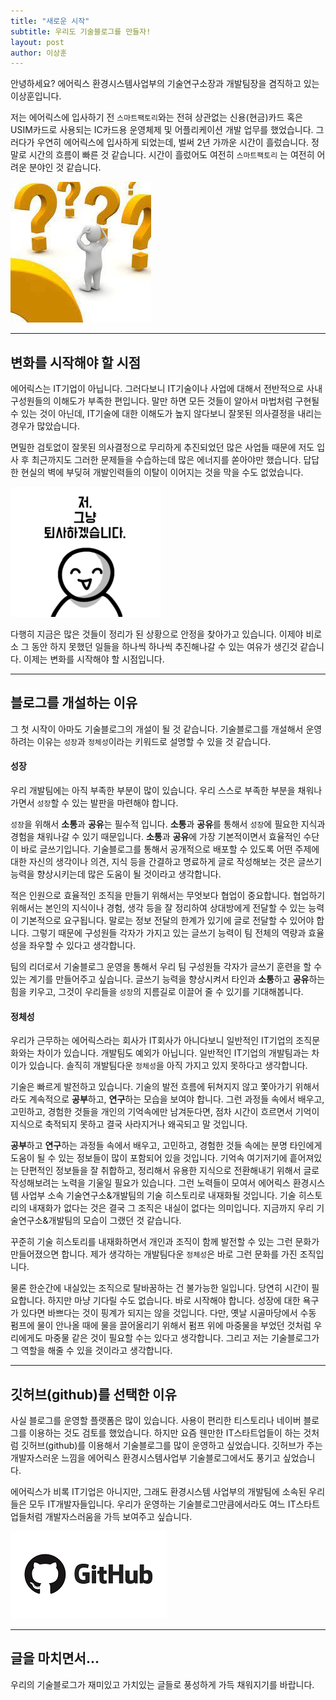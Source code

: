```yaml
---
title: "새로운 시작"
subtitle: 우리도 기술블로그를 만들자!
layout: post
author: 이상훈
---
```


안녕하세요? 에어릭스 환경시스템사업부의 기술연구소장과 개발팀장을 겸직하고 있는 이상훈입니다. 

저는 에어릭스에 입사하기 전 `스마트팩토리`와는 전혀 상관없는 신용(현금)카드 혹은 USIM카드로 사용되는 IC카드용 운영체제 및 어플리케이션 개발 업무를 했었습니다. 그러다가 우연히 에어릭스에 입사하게 되었는데, 벌써 2년 가까운 시간이 흘렀습니다. 정말로 시간의 흐름이 빠른 것 같습니다. 
시간이 흘렀어도 여전히 `스마트팩토리` 는 여전히 어려운 분야인 것 같습니다. 

![Image Alt 어려움](/img/posts/starting_00.png)

---

## 변화를 시작해야 할 시점 ##

에어릭스는 IT기업이 아닙니다. 그러다보니 IT기술이나 사업에 대해서 전반적으로 사내 구성원들의 이해도가 부족한 편입니다. 말만 하면 모든 것들이 알아서 마법처럼 구현될 수 있는 것이 아닌데, IT기술에 대한 이해도가 높지 않다보니 잘못된 의사결정을 내리는 경우가 많았습니다. 

면밀한 검토없이 잘못된 의사결정으로 무리하게 추진되었던 많은 사업들 때문에 저도 입사 후 최근까지도 그러한 문제들을 수습하는데 많은 에너지를 쏟아야만 했습니다. 
답답한 현실의 벽에 부딪혀 개발인력들의 이탈이 이어지는 것을 막을 수도 없었습니다.

![Image Alt 인력이탈](/img/posts/starting_01.png)

다행히 지금은 많은 것들이 정리가 된 상황으로 안정을 찾아가고 있습니다. 이제야 비로소 그 동안 하지 못했던 일들을 하나씩 하나씩 추진해나갈 수 있는
여유가 생긴것 같습니다. 이제는 변화를 시작해야 할 시점입니다.

---

## 블로그를 개설하는 이유 ##

그 첫 시작이 아마도 기술블로그의 개설이 될 것 같습니다. 기술블로그를 개설해서 운영하려는 이유는 `성장`과 `정체성`이라는 키워드로
설명할 수 있을 것 같습니다.

#### 성장 ####

우리 개발팀에는 아직 부족한 부분이 많이 있습니다. 우리 스스로 부족한 부분을 채워나가면서 `성장`할 수 있는 발판을 마련해야 합니다.

 `성장`을 위해서 **소통**과 **공유**는 필수적 입니다. **소통**과 **공유**를 통해서 `성장`에 필요한 지식과 경험을 채워나갈 수
있기 때문입니다. **소통**과 **공유**에 가장 기본적이면서 효율적인 수단이 바로 글쓰기입니다. 기술블로그를 통해서 공개적으로 배포할
수 있도록 어떤 주제에 대한 자신의 생각이나 의견, 지식 등을 간결하고 명료하게 글로 작성해보는 것은 글쓰기 능력을 향상시키는데
많은 도움이 될 것이라고 생각합니다.   

적은 인원으로 효율적인 조직을 만들기 위해서는 무엇보다 협업이 중요합니다. 
협업하기 위해서는 본인의 지식이나 경험, 생각 등을 잘 정리하여 상대방에게 전달할 수 있는 능력이 기본적으로 요구됩니다. 
말로는 정보 전달의 한계가 있기에 글로 전달할 수 있어야 합니다. 그렇기 때문에 구성원들 각자가 가지고 있는 글쓰기 능력이 팀 전체의 
역량과 효율성을 좌우할 수 있다고 생각합니다.

팀의 리더로서 기술블로그 운영을 통해서 우리 팀 구성원들 각자가 글쓰기 훈련을 할 수 있는 계기를 만들어주고 싶습니다.
글쓰기 능력을 향상시켜서 타인과 **소통**하고 **공유**하는 힘을 키우고, 그것이 우리들을 `성장`의 지름길로 이끌어 줄 수 있기를 기대해봅니다.

#### 정체성 ####

우리가 근무하는 에어릭스라는 회사가 IT회사가 아니다보니 일반적인 IT기업의 조직문화와는 차이가 있습니다. 개발팀도 예외가 아닙니다.
일반적인 IT기업의 개발팀과는 차이가 있습니다. 솔직히 개발팀다운 `정체성`을 아직 가지고 있지 못하다고 생각합니다.

기술은 빠르게 발전하고 있습니다. 기술의 발전 흐름에 뒤쳐지지 않고 쫓아가기 위해서라도 계속적으로 **공부**하고, **연구**하는 모습을 보여야 합니다. 
그런 과정들 속에서 배우고, 고민하고, 경험한 것들을 개인의 기억속에만 남겨둔다면, 점차 시간이 흐르면서 기억이 지식으로 축적되지 못하고 결국
사라지거나 왜곡되고 말 것입니다.

**공부**하고 **연구**하는 과정들 속에서 배우고, 고민하고, 경험한 것들 속에는 분명 타인에게 도움이 될 수 있는 정보들이 많이 포함되어
있을 것입니다. 기억속 여기저기에 흩어져있는 단편적인 정보들을 잘 취합하고, 정리해서 유용한 지식으로 전환해내기 위해서 글로 작성해보려는
노력을 기울일 필요가 있습니다. 그런 노력들이 모여서 에어릭스 환경시스템 사업부 소속 기술연구소&개발팀의 기술 히스토리로 내재화될 것입니다.
기술 히스토리의 내재화가 없다는 것은 결국 그 조직은 내실이 없다는 의미입니다. 지금까지 우리 기술연구소&개발팀의 모습이 그랬던 것 같습니다.

꾸준히 기술 히스토리를 내재화하면서 개인과 조직이 함께 발전할 수 있는 그런 문화가 만들어졌으면 합니다. 제가 생각하는 개발팀다운 `정체성`은
바로 그런 문화를 가진 조직입니다. 

물론 한순간에 내실있는 조직으로 탈바꿈하는 건 불가능한 일입니다. 당연히 시간이 필요합니다. 하지만 마냥 기다릴 수도 없습니다.
바로 시작해야 합니다. 성장에 대한 욕구가 있다면 바쁘다는 것이 핑계가 되지는 않을 것입니다. 다만, 옛날 시골마당에서 수동 펌프에 물이 안나올 때에
물을 끌어올리기 위해서 펌프 위에 마중물을 부었던 것처럼 우리에게도 마중물 같은 것이 필요할 수는 있다고 생각합니다. 그리고 저는 기술블로그가 
그 역할을 해줄 수 있을 것이라고 생각합니다.

---

## 깃허브(github)를 선택한 이유 ##

사실 블로그를 운영할 플랫폼은 많이 있습니다. 사용이 편리한 티스토리나 네이버 블로그를 이용하는 것도 검토를 했었습니다. 하지만 요즘 웬만한 
IT스타트업들이 하는 것처럼 깃허브(github)를 이용해서 기술블로그를 많이 운영하고 싶었습니다. 깃허브가 주는 개발자스러운 느낌을 에어릭스
환경시스템사업부 기술블로그에서도 풍기고 싶었습니다.

에어릭스가 비록 IT기업은 아니지만, 그래도 환경시스템 사업부의 개발팀에 소속된 우리들은 모두 IT개발자들입니다. 
우리가 운영하는 기술블로그만큼에서라도 여느 IT스타트업들처럼 개발자스러움을 가득 보여주고 싶습니다.

![Image Alt github](/img/posts/starting_02.png)

---

## 글을 마치면서... ##

우리의 기술블로그가 재미있고 가치있는 글들로 풍성하게 가득 채워지기를 바랍니다.
